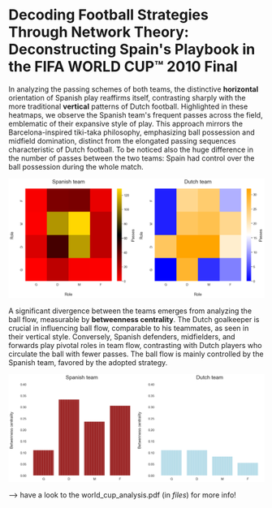 # Decoding Football Strategies Through Network Theory: Deconstructing Spain's Playbook in the FIFA WORLD CUP™ 2010 Final


In analyzing the passing schemes of both teams, the distinctive <b>horizontal</b> orientation of Spanish play reaffirms itself, contrasting sharply with the more traditional <b>vertical</b> patterns of Dutch football. Highlighted in these heatmaps, we observe the Spanish team's frequent passes across the field, emblematic of their expansive style of play. This approach mirrors the Barcelona-inspired tiki-taka philosophy, emphasizing ball possession and midfield domination, distinct from the elongated passing sequences characteristic of Dutch football. To be noticed also the huge difference in the number of passes between the two teams: Spain had control over the ball possession during the whole match.


![alt text](https://github.com/maddaleona/sport_projects/blob/main/files/heatmaps_es_nl.png)


A significant divergence between the teams emerges from analyzing the ball flow, measurable by <b>betweenness centrality</b>. The Dutch goalkeeper is crucial in influencing ball flow, comparable to his teammates, as seen in their vertical style. Conversely, Spanish defenders, midfielders, and forwards play pivotal roles in team flow, contrasting with Dutch players who circulate the ball with fewer passes. The ball flow is mainly controlled by the Spanish team, favored by the adopted strategy.


![alt text](https://github.com/maddaleona/sport_projects/blob/main/files/hist_es_nl.png)


--> have a look to the world_cup_analysis.pdf (in *files*) for more info!
